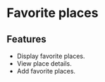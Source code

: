 # Favorite places

## Features

 - Display favorite places.
 - View place details.
 - Add favorite places.
